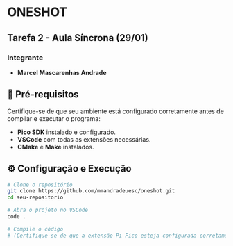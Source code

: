 # ONESHOT

## Tarefa 2 - Aula Síncrona (29/01)

### Integrante  
- **Marcel Mascarenhas Andrade**  

## 📌 Pré-requisitos  
Certifique-se de que seu ambiente está configurado corretamente antes de compilar e executar o programa:  

- **Pico SDK** instalado e configurado.  
- **VSCode** com todas as extensões necessárias.  
- **CMake** e **Make** instalados.  

## ⚙️ Configuração e Execução  

```sh
# Clone o repositório
git clone https://github.com/mmandradeuesc/oneshot.git
cd seu-repositorio

# Abra o projeto no VSCode
code .

# Compile o código
# (Certifique-se de que a extensão Pi Pico esteja configurada corretamente)